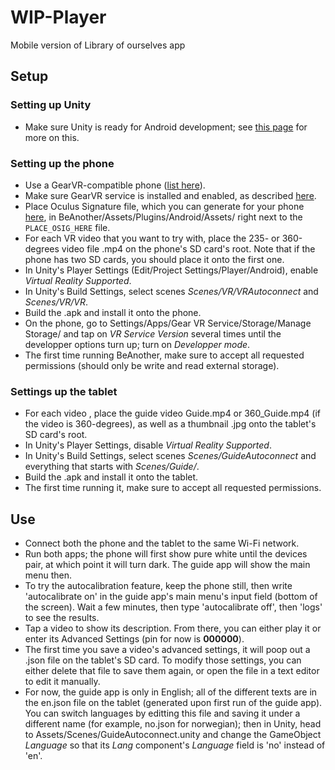 # WIP-Player
Mobile version of Library of ourselves app

## Setup
### Setting up Unity
+ Make sure Unity is ready for Android development; see [this page](https://docs.unity3d.com/Manual/android-GettingStarted.html) for more on this.

### Setting up the phone
+ Use a GearVR-compatible phone ([list here](https://www.unlockunit.com/blog/samsung-gear-vr-compatible-phones/)).
+ Make sure GearVR service is installed and enabled, as described [here](https://support.oculus.com/guides/gear-vr/latest/concepts/gsg-b-sw-software-setup/).
+ Place Oculus Signature file, which you can generate for your phone [here](https://dashboard.oculus.com/tools/osig-generator/), in BeAnother/Assets/Plugins/Android/Assets/ right next to the `PLACE_OSIG_HERE` file.
+ For each VR video <XXX> that you want to try with, place the 235- or 360-degrees video file <XXX>.mp4 on the phone's SD card's root. Note that if the phone has two SD cards, you should place it onto the first one.
+ In Unity's Player Settings (Edit/Project Settings/Player/Android), enable _Virtual Reality Supported_.
+ In Unity's Build Settings, select scenes _Scenes/VR/VRAutoconnect_ and _Scenes/VR/VR_.
+ Build the .apk and install it onto the phone.
+ On the phone, go to Settings/Apps/Gear VR Service/Storage/Manage Storage/ and tap on _VR Service Version_ several times until the developper options turn up; turn on _Developper mode_.
+ The first time running BeAnother, make sure to accept all requested permissions (should only be write and read external storage).

### Settings up the tablet
+ For each video <XXX>, place the guide video <XXX>Guide.mp4 or 360_<XXX>Guide.mp4 (if the video is 360-degrees), as well as a thumbnail <XXX>.jpg onto the tablet's SD card's root.
+ In Unity's Player Settings, disable _Virtual Reality Supported_.
+ In Unity's Build Settings, select scenes _Scenes/GuideAutoconnect_ and everything that starts with _Scenes/Guide/_.
+ Build the .apk and install it onto the tablet.
+ The first time running it, make sure to accept all requested permissions.

## Use
+ Connect both the phone and the tablet to the same Wi-Fi network.
+ Run both apps; the phone will first show pure white until the devices pair, at which point it will turn dark. The guide app will show the main menu then.
+ To try the autocalibration feature, keep the phone still, then write 'autocalibrate on' in the guide app's main menu's input field (bottom of the screen). Wait a few minutes, then type 'autocalibrate off', then 'logs' to see the results.
+ Tap a video to show its description. From there, you can either play it or enter its Advanced Settings (pin for now is __000000__).
+ The first time you save a video's advanced settings, it will poop out a .json file on the tablet's SD card. To modify those settings, you can either delete that file to save them again, or open the file in a text editor to edit it manually.
+ For now, the guide app is only in English; all of the different texts are in the en.json file on the tablet (generated upon first run of the guide app). You can switch languages by editting this file and saving it under a different name (for example, no.json for norwegian); then in Unity, head to Assets/Scenes/GuideAutoconnect.unity and change the GameObject _Language_ so that its _Lang_ component's _Language_ field is 'no' instead of 'en'.
